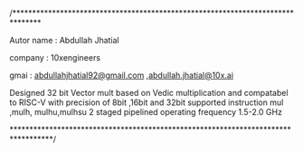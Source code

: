/*******************************************************************************

  Autor name : Abdullah Jhatial                                                       
  
 company        : 10xengineers                                                        
  
  gmai       : abdullahjhatial92@gmail.com   ,abdullah.jhatial@10x.ai                                                  
  
  Designed 32 bit Vector mult based on  Vedic multiplication   and compatabel to RISC-V  with precision of 8bit ,16bit and 32bit
  supported instruction mul ,mulh, mulhu,mulhsu
  2 staged pipelined 
  operating frequency 1.5-2.0 GHz
    
  




**********************************************************************************/
